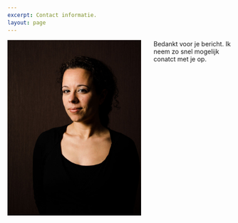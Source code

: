 ```yaml
---
excerpt: Contact informatie.
layout: page
---
```


<img src="portfolio/belin.jpg" style="width: 300px; float: left; margin-right: 2em" alt="Dit ben ik"/>

Bedankt voor je bericht. Ik neem zo snel mogelijk conatct met je op.

